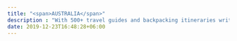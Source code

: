 ```yaml
---
title: "<span>AUSTRALIA</span>"
description : "With 500+ travel guides and backpacking itineraries written, we have all the information you need to help you plan your dream trip around the world."
date: 2019-12-23T16:48:28+06:00
---
```

